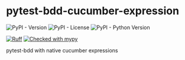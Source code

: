 # pytest-bdd-cucumber-expression

![PyPI - Version](https://img.shields.io/pypi/v/pytest-bdd-cucumber-expression)
![PyPI - License](https://img.shields.io/pypi/l/pytest-bdd-cucumber-expression)
![PyPI - Python Version](https://img.shields.io/pypi/pyversions/pytest-bdd-cucumber-expression)

[![Ruff](https://img.shields.io/endpoint?url=https://raw.githubusercontent.com/astral-sh/ruff/main/assets/badge/v2.json)](https://github.com/astral-sh/ruff)
[![Checked with mypy](https://www.mypy-lang.org/static/mypy_badge.svg)](https://mypy-lang.org/)

pytest-bdd with native cucumber expressions
